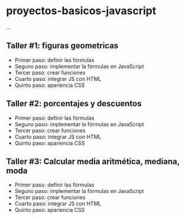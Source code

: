 # proyectos-basicos-javascript

...

## Taller #1: figuras geometricas

- Primer paso: definir las fórmulas
- Seguno paso: implementar la fórmulas en JavaScript
- Tercer paso: crear funciones
- Cuarto paso: integrar JS con HTML
- Quinto paso: apariencia CSS

## Taller #2: porcentajes y descuentos

- Primer paso: definir las fórmulas
- Seguno paso: implementar la fórmulas en JavaScript
- Tercer paso: crear funciones
- Cuarto paso: integrar JS con HTML
- Quinto paso: apariencia CSS 

## Taller #3: Calcular media aritmética, mediana, moda

- Primer paso: definir las fórmulas
- Seguno paso: implementar la fórmulas en JavaScript
- Tercer paso: crear funciones
- Cuarto paso: integrar JS con HTML
- Quinto paso: apariencia CSS 
